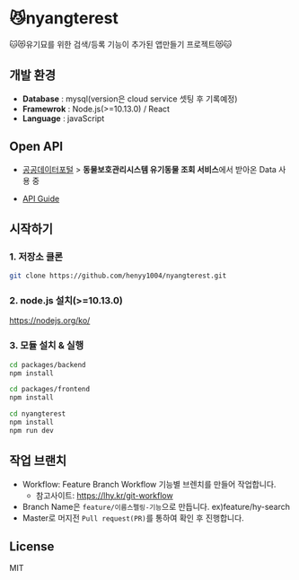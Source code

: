 # 😼nyangterest

🐱😻유기묘를 위한 검색/등록 기능이 추가된 앱만들기 프로젝트😻🐱

## 개발 환경
* **Database** : mysql(version은 cloud service 셋팅 후 기록예정)
* **Framewrok** : Node.js(>=10.13.0) / React
* **Language** : javaScript

## Open API
* [공공데이터포털](https://www.data.go.kr/) > **동물보호관리시스템 유기동물 조회 서비스**에서 받아온 Data 사용 중 

* [API Guide](https://github.com/henyy1004/nyangterest/blob/master/yu_report/data_api.md)


## 시작하기
 
### 1. 저장소 클론
~~~sh
git clone https://github.com/henyy1004/nyangterest.git
~~~
### 2. node.js 설치(>=10.13.0)
https://nodejs.org/ko/

### 3. 모듈 설치 & 실행

~~~sh
cd packages/backend
npm install
~~~

~~~sh
cd packages/frontend
npm install
~~~

~~~sh
cd nyangterest
npm install
npm run dev
~~~

## 작업 브랜치
* Workflow: Feature Branch Workflow 기능별 브렌치를 만들어 작업합니다.
  + 참고사이트: https://lhy.kr/git-workflow
* Branch Name은 `feature/이름스펠링-기능`으로 만듭니다. ex)feature/hy-search
* Master로 머지전 `Pull request(PR)`를 통하여 확인 후 진행합니다.

## License
MIT
